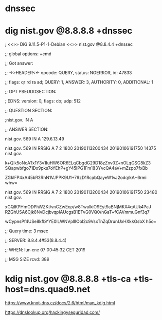 # dnssec

# dig nist.gov @8.8.8.8 +dnssec

; <<>> DiG 9.11.5-P1-1-Debian <<>> nist.gov @8.8.4.4 +dnssec

;; global options: +cmd

;; Got answer:

;; ->>HEADER<<- opcode: QUERY, status: NOERROR, id: 47833

;; flags: qr rd ra ad; QUERY: 1, ANSWER: 3, AUTHORITY: 0, ADDITIONAL: 1


;; OPT PSEUDOSECTION:

; EDNS: version: 0, flags: do; udp: 512

;; QUESTION SECTION:

;nist.gov.                      IN      A


;; ANSWER SECTION:

nist.gov.               569     IN      A       129.6.13.49

nist.gov.               569     IN      RRSIG   A 7 2 1800 20190113200434 20190106191750 14375 nist.gov. 

k+Qik5oNcATx1Y3v1IuHW6OR6ELqCbgdG29D18zZnv0Z+nOLqGSG8kZ3 SQapwbfgo71Dx9pks7oYEhP+gY45IPG1Fm183YvcQA4aV+mZzpo7fxBb 

ZGklFP4xA45bR3RhN1VJPPK9U1+76zD1RcpbQayeW1vJ2odq/kA+6rmi whw=

nist.gov.               569     IN      RRSIG   A 7 2 1800 20190113200434 20190106191750 23480 nist.gov. 

xGQlKPHmODPhWZKi/vnCZwEop/w8TwulkiO9Eyt9aBNjMKX4qAUk4PaJ RZGhUSA6Cjk8NvDcjbvqpIAUcgsB1ETvG0VQ0/nGaT+fCAVmmuGnf3q7 

wCypnsPf4USe8kfbYYE0ILWNVpIIlOol2c9VsxTnZqDrunUxHXkkGsbX h5o=

;; Query time: 3 msec

;; SERVER: 8.8.4.4#53(8.8.4.4)

;; WHEN: lun ene 07 00:45:32 CET 2019

;; MSG SIZE  rcvd: 389


# kdig nist.gov @8.8.8.8 +tls-ca +tls-host=dns.quad9.net



https://www.knot-dns.cz/docs/2.6/html/man_kdig.html

https://dnslookup.org/hackingyseguridad.com/
